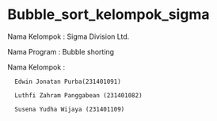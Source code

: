# Bubble_sort_kelompok_sigma

Nama Kelompok : Sigma Division Ltd.

Nama Program : Bubble shorting

Nama Kelompok :
      
      Edwin Jonatan Purba(231401091)
  
      Luthfi Zahram Panggabean (231401082)
  
      Susena Yudha Wijaya (231401109)
